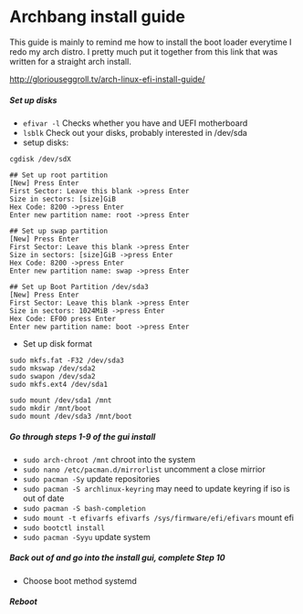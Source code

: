 # Archbang install guide

This guide is mainly to remind me how to install the boot loader everytime I redo my arch distro. I pretty much put it together from this link that was written for a straight arch install.

http://gloriouseggroll.tv/arch-linux-efi-install-guide/



##### Set up disks
* `efivar -l` Checks whether you have and UEFI motherboard
* `lsblk` Check out your disks, probably interested in /dev/sda
* setup disks:
```
cgdisk /dev/sdX

## Set up root partition
[New] Press Enter
First Sector: Leave this blank ->press Enter
Size in sectors: [size]GiB
Hex Code: 8200 ->press Enter
Enter new partition name: root ->press Enter

## Set up swap partition
[New] Press Enter
First Sector: Leave this blank ->press Enter
Size in sectors: [size]GiB ->press Enter
Hex Code: 8200 ->press Enter
Enter new partition name: swap ->press Enter

## Set up Boot Partition /dev/sda3
[New] Press Enter
First Sector: Leave this blank ->press Enter
Size in sectors: 1024MiB ->press Enter
Hex Code: EF00 press Enter
Enter new partition name: boot ->press Enter
```

* Set up disk format

```
sudo mkfs.fat -F32 /dev/sda3
sudo mkswap /dev/sda2
sudo swapon /dev/sda2
sudo mkfs.ext4 /dev/sda1

sudo mount /dev/sda1 /mnt
sudo mkdir /mnt/boot
sudo mount /dev/sda3 /mnt/boot
```

##### Go through steps 1-9 of the gui install

* `sudo arch-chroot /mnt` chroot into the system
* `sudo nano /etc/pacman.d/mirrorlist` uncomment a close mirrior
* `sudo pacman -Sy` update repositories
* `sudo pacman -S archlinux-keyring` may need to update keyring if iso is out of date
* `sudo pacman -S bash-completion`
* `sudo mount -t efivarfs efivarfs /sys/firmware/efi/efivars` mount efi
* `sudo bootctl install` 
* `sudo pacman -Syyu` update system

##### Back out of and go into the install gui, complete Step 10
* Choose boot method systemd

##### Reboot
